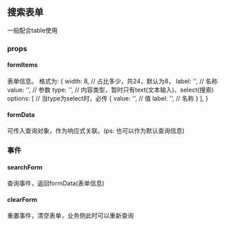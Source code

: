 ## 搜索表单
一般配合table使用

### props

#### formItems
表单信息。
格式为:
{
    width: 8, // 占比多少，共24，默认为8，
    label: '', // 名称
    value: '', // 参数
    type: '', // 内容类型，暂时只有text(文本输入)、select(搜索)
    options: [ // 当type为select时，必传
        {
            value: '', // 值
            label: '', // 名称
            <!-- [disabled, key, title] -->
        }
    ], 
}

#### formData
可传入查询对象，作为响应式关联。(ps: 也可以作为默认查询信息)

### 事件

#### searchForm
查询事件，返回formData(表单信息)

#### clearForm
重置事件，清空表单，业务侧此时可以重新查询